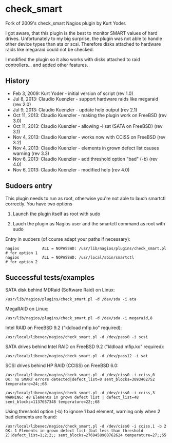 check_smart
===========

Fork of 2009's check_smart Nagios plugin by Kurt Yoder. 

I got aware, that this plugin is the best to monitor SMART values of hard drives.
Unfortunately to my big surprise, the plugin was not able to handle other device types than ata or scsi.
Therefore disks attached to hardware raids like megaraid could not be checked.

I modified the plugin so it also works with disks attached to raid controllers... and added other features.

History
-------------------------
* Feb 3, 2009: Kurt Yoder - initial version of script (rev 1.0)
* Jul 8, 2013: Claudio Kuenzler - support hardware raids like megaraid (rev 2.0)
* Jul 9, 2013: Claudio Kuenzler - update help output (rev 2.1)
* Oct 11, 2013: Claudio Kuenzler - making the plugin work on FreeBSD (rev 3.0)
* Oct 11, 2013: Claudio Kuenzler - allowing -i sat (SATA on FreeBSD) (rev 3.1)
* Nov 4, 2013: Claudio Kuenzler - works now with CCISS on FreeBSD (rev 3.2)
* Nov 4, 2013: Claudio Kuenzler - elements in grown defect list causes warning (rev 3.3)
* Nov 6, 2013: Claudio Kuenzler - add threshold option "bad" (-b) (rev 4.0)
* Nov 6, 2013: Claudio Kuenzler - modified help (rev 4.0)


Sudoers entry
-------------------------
This plugin needs to run as root, otherwise you're not able to lauch smartctl correctly. 
You have two options

1) Launch the plugin itself as root with sudo

2) Lauch the plugin as Nagios user and the smartctl command as root with sudo

Entry in sudoers (of course adapt your paths if necessary):

    nagios          ALL = NOPASSWD: /usr/lib/nagios/plugins/check_smart.pl    # for option 1
    nagios          ALL = NOPASSWD: /usr/local/sbin/smartctl                  # for option 2

Successful tests/examples
-------------------------
SATA disk behind MDRaid (Software Raid) on Linux:

    /usr/lib/nagios/plugins/check_smart.pl -d /dev/sda -i ata

MegaRAID on Linux:

    /usr/lib/nagios/plugins/check_smart.pl -d /dev/sda -i megaraid,8
    
Intel RAID on FreeBSD 9.2 ("kldload mfip.ko" required):

    /usr/local/libexec/nagios/check_smart.pl -d /dev/pass0 -i scsi
    
SATA drives behind Intel RAID on FreeBSD 9.2 ("kldload mfip.ko" required):

    /usr/local/libexec/nagios/check_smart.pl -d /dev/pass12 -i sat
    
SCSI drives behind HP RAID (CCISS) on FreeBSD 6.0:

    /usr/local/libexec/nagios/check_smart.pl -d /dev/ciss0 -i cciss,0
    OK: no SMART errors detected|defect_list=0 sent_blocks=3093462752 temperature=24;;68
    
    /usr/local/libexec/nagios/check_smart.pl -d /dev/ciss0 -i cciss,3
    WARNING: 48 Elements in grown defect list | defect_list=48 sent_blocks=1137657348 temperature=22;;68
    
Using threshold option (-b) to ignore 1 bad element, warning only when 2 bad elements are found:

    /usr/local/libexec/nagios/check_smart.pl -d /dev/ciss0 -i cciss,1 -b 2
    OK: 1 Elements in grown defect list (but less than threshold 2)|defect_list=1;2;2;; sent_blocks=2769458900762624 temperature=27;;65

    
